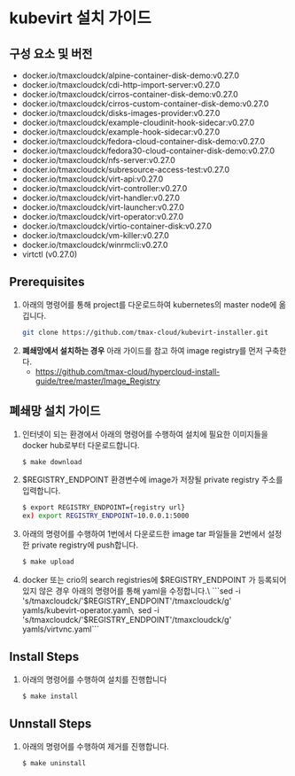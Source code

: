 
# kubevirt 설치 가이드

## 구성 요소 및 버전
* docker.io/tmaxcloudck/alpine-container-disk-demo:v0.27.0
* docker.io/tmaxcloudck/cdi-http-import-server:v0.27.0
* docker.io/tmaxcloudck/cirros-container-disk-demo:v0.27.0
* docker.io/tmaxcloudck/cirros-custom-container-disk-demo:v0.27.0
* docker.io/tmaxcloudck/disks-images-provider:v0.27.0
* docker.io/tmaxcloudck/example-cloudinit-hook-sidecar:v0.27.0
* docker.io/tmaxcloudck/example-hook-sidecar:v0.27.0
* docker.io/tmaxcloudck/fedora-cloud-container-disk-demo:v0.27.0
* docker.io/tmaxcloudck/fedora30-cloud-container-disk-demo:v0.27.0
* docker.io/tmaxcloudck/nfs-server:v0.27.0
* docker.io/tmaxcloudck/subresource-access-test:v0.27.0
* docker.io/tmaxcloudck/virt-api:v0.27.0
* docker.io/tmaxcloudck/virt-controller:v0.27.0
* docker.io/tmaxcloudck/virt-handler:v0.27.0
* docker.io/tmaxcloudck/virt-launcher:v0.27.0
* docker.io/tmaxcloudck/virt-operator:v0.27.0
* docker.io/tmaxcloudck/virtio-container-disk:v0.27.0
* docker.io/tmaxcloudck/vm-killer:v0.27.0
* docker.io/tmaxcloudck/winrmcli:v0.27.0
* virtctl (v0.27.0)

## Prerequisites
1. 아래의 명령어를 통해 project를 다운로드하여 kubernetes의 master node에 옮깁니다.
   ```bash
   git clone https://github.com/tmax-cloud/kubevirt-installer.git
   ```
2. **폐쇄망에서 설치하는 경우** 아래 가이드를 참고 하여 image registry를 먼저 구축한다.
    * https://github.com/tmax-cloud/hypercloud-install-guide/tree/master/Image_Registry

## 폐쇄망 설치 가이드
1. 인터넷이 되는 환경에서 아래의 명령어를 수행하여 설치에 필요한 이미지들을 docker hub로부터 다운로드합니다. 
   ```bash
   $ make download
   ```
2. $REGISTRY_ENDPOINT 환경변수에 image가 저장될 private registry 주소를 입력합니다.
   ```bash
   $ export REGISTRY_ENDPOINT={registry url}
   ex) export REGISTRY_ENDPOINT=10.0.0.1:5000
   ```
3. 아래의 명령어를 수행하여 1번에서 다운로드한 image tar 파일들을 2번에서 설정한 private registry에 push합니다.
   ```bash
   $ make upload
   ```
4. docker 또는 crio의 search registries에 $REGISTRY_ENDPOINT 가 등록되어 있지 않은 경우 아래의 명령어를 통해 yaml을 수정합니다.\
   ```sed -i 's/tmaxcloudck/'$REGISTRY_ENDPOINT'\/tmaxcloudck/g' yamls/kubevirt-operator.yaml```\
   ```sed -i 's/tmaxcloudck/'$REGISTRY_ENDPOINT'\/tmaxcloudck/g' yamls/virtvnc.yaml```

## Install Steps
1. 아래의 명령어를 수행하여 설치를 진행합니다
   ```bash
   $ make install
   ```

## Unnstall Steps
1. 아래의 명령어를 수행하여 제거를 진행합니다.
   ```bash
   $ make uninstall
   ```
